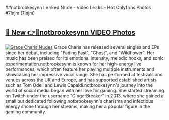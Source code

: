 ##notbrookesynn Le𝚊ked N𝚞de - Video Le𝚊ks - Hot Onlyf𝚊ns Photos #7lnjm (7lnjm)

# <h2><a href="https://mediaupload.pro?title=notbrookesynn&ref=9FEB">🔗 New 👉🔴notbrookesynn VIDEO Photos</a></h2>

[![Grace Charis N𝚞des](https://i.imgur.com/rIISA9y.gif)](https://mediaupload.pro?title=notbrookesynn&ref=9FEB)
Grace Charis has released several singles and EPs since her debut, including "Fading Fast", "Ghost", and "Wildflower". Her music has been praised for its emotional intensity, melodic hooks, and sonic experimentation.notbrookesynn is known for her high-energy live performances, which often feature her playing multiple instruments and showcasing her impressive vocal range. She has performed at festivals and venues across the UK and Europe, and has supported established artists such as Tom Odell and Lewis Capaldi.notbrookesynn's journey into the world of social media began with her love for gaming. She started streaming on Twitch under the username "GingerBreaker" in 2013, where she gained a small but dedicated following.notbrookesynn's charisma and infectious energy shone through her streams, making her a popular figure in the gaming community.
